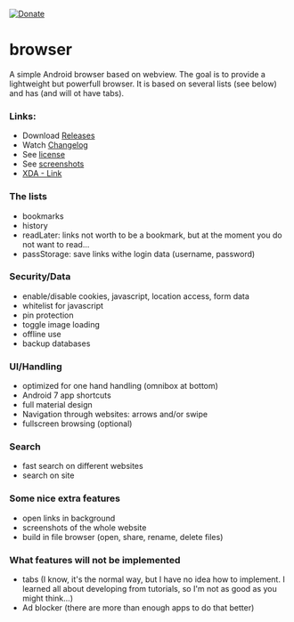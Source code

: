 [![Donate](https://www.paypalobjects.com/de_DE/DE/i/btn/btn_donateCC_LG.gif)](https://www.paypal.com/cgi-bin/webscr?cmd=_s-xclick&hosted_button_id=NP6TGYDYP9SHY)

# browser
A simple Android browser based on webview. The goal is to provide a lightweight but powerfull browser. It is based on several 
lists (see below) and has (and will ot have tabs).


### Links:
- Download [Releases](https://github.com/scoute-dich/browser/releases)
- Watch [Changelog](https://github.com/scoute-dich/browser/blob/master/CHANGELOG.md)
- See [license](https://github.com/scoute-dich/browser/blob/master/LICENSE.md)
- See [screenshots](https://github.com/scoute-dich/browser/blob/master/SCREENSHOTS.md)
- [XDA - Link](http://forum.xda-developers.com/android/apps-games/app-browser-t3500091)


### The lists

- bookmarks
- history
- readLater: links not worth to be a bookmark, but at the moment you do not want to read...
- passStorage: save links withe login data (username, password)


### Security/Data

- enable/disable cookies, javascript, location access, form data
- whitelist for javascript
- pin protection
- toggle image loading
- offline use
- backup databases


### UI/Handling

- optimized for one hand handling (omnibox at bottom)
- Android 7 app shortcuts
- full material design
- Navigation through websites: arrows and/or swipe
- fullscreen browsing (optional)


### Search

- fast search on different websites
- search on site


### Some nice extra features

- open links in background
- screenshots of the whole website
- build in file browser (open, share, rename, delete files)


### What features will not be implemented

- tabs (I know, it's the normal way, but I have no idea how to implement. I learned all about developing from tutorials, so I'm not as good as you might think...)
- Ad blocker (there are more than enough apps to do that better)
